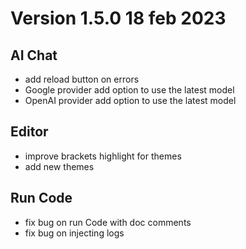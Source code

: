 # Version 1.5.0 18 feb 2023

## AI Chat
- add reload button on errors
- Google provider add option to use the latest model
- OpenAI provider add option to use the latest model

## Editor
- improve brackets highlight for themes
- add new themes

## Run Code
- fix bug on run Code with doc comments
- fix bug on injecting logs